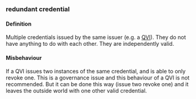 ### redundant credential

<h4>Definition</h4><p>Multiple credentials issued by the same issuer (e.g. a <a href="QVI">QVI</a>). They do not have anything to do with each other. They are independently valid.</p><h4>Misbehaviour</h4><p>If a QVI issues two instances of the same credential, and is able to only revoke one. This is a governance issue and this behaviour of a QVI is not recommended. But it can be done this way (issue two revoke one) and it leaves the outside world with one other valid credential.</p>